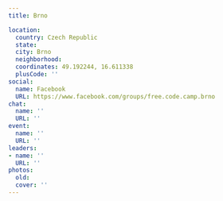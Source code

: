 ```yaml
---
title: Brno

location:
  country: Czech Republic
  state: 
  city: Brno
  neighborhood: 
  coordinates: 49.192244, 16.611338
  plusCode: ''
social:
  name: Facebook
  URL: https://www.facebook.com/groups/free.code.camp.brno
chat:
  name: ''
  URL: ''
event:
  name: ''
  URL: ''
leaders:
- name: ''
  URL: ''
photos:
  old: 
  cover: ''
---
```

